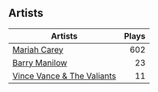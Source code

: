 ## Artists
Artists | Plays 
----- | -----: 
[Mariah Carey](/artists/mariah-carey-31885) | 602
[Barry Manilow](/artists/barry-manilow-31897) | 23
[Vince Vance & The Valiants](/artists/vince-vance-the-valiants-182936) | 11

